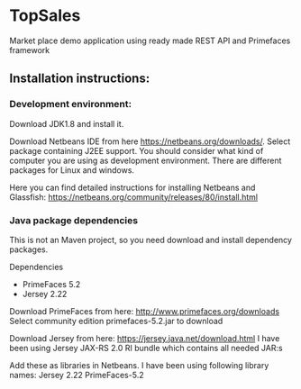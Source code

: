 # TopSales
Market place demo application using ready made REST API and Primefaces framework

## Installation instructions:

### Development environment:

Download JDK1.8 and install it.

Download Netbeans IDE from here https://netbeans.org/downloads/. Select package containing J2EE support.
You should consider what kind of computer you are using as development environment. 
There are different packages for Linux and windows. 

Here you can find detailed instructions for installing Netbeans and Glassfish: https://netbeans.org/community/releases/80/install.html

### Java package dependencies

This is not an Maven project, so you need download and install dependency packages.

 Dependencies
- PrimeFaces 5.2
- Jersey 2.22 
    
Download PrimeFaces from here: http://www.primefaces.org/downloads
Select community edition primefaces-5.2.jar to download
    
Download Jersey from here: https://jersey.java.net/download.html
I have been using Jersey JAX-RS 2.0 RI bundle which contains all needed JAR:s

Add these as libraries in Netbeans. I have been using following library names:
Jersey 2.22
PrimeFaces-5.2